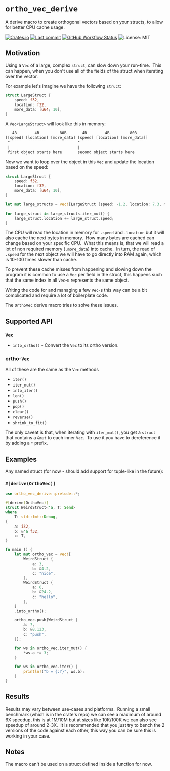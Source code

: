 # `ortho_vec_derive`

A derive macro to create orthogonal vectors based on your structs, to allow for better CPU cache usage.

[![Crates.io](https://img.shields.io/crates/v/ortho_vec_derive)](https://crates.io/crates/ortho_vec_derive)
[![Last commit](https://img.shields.io/github/last-commit/yonatan-linik/ortho-vec-derive)](https://github.com/yonatan-linik/ortho-vec-derive/commits/main)
[![GitHub Workflow Status](https://img.shields.io/github/actions/workflow/status/yonatan-linik/ortho-vec-derive/rust.yml?branch=main)](https://github.com/yonatan-linik/ortho-vec-derive/actions)
![License: MIT](https://img.shields.io/crates/l/ortho_vec_derive)

## Motivation

Using a `Vec` of a large, complex `struct`, can slow down your run-time.&nbsp;
This can happen, when you don't use all of the fields of the struct when iterating over the vector.

For example let's imagine we have the following `struct`:

```rust
struct LargeStruct {
    speed: f32,
    location: f32,
    more_data: [u64; 10],
}
```

A `Vec<LargeStruct>` will look like this in memory:

```txt
   4B        4B         80B       4B        4B         80B 
[[speed] [location] [more_data] [speed] [location] [more_data]]
 ^                              ^
 |                              |
 first object starts here       second object starts here
```

Now we want to loop over the object in this `Vec` and update the location based on the speed:

```rust
struct LargeStruct {
    speed: f32,
    location: f32,
    more_data: [u64; 10],
}

let mut large_structs = vec![LargeStruct {speed: -1.2, location: 7.3, more_data: [0; 10]}];

for large_struct in large_structs.iter_mut() {
    large_struct.location += large_struct.speed;
}
```

The CPU will read the location in memory for `.speed` and `.location` but it will also cache the next bytes in memory.&nbsp;
How many bytes are cached can change based on your specific CPU.&nbsp;
What this means is, that we will read a lot of non required memory (`.more_data`) into cache.&nbsp;
In turn, the read of `.speed` for the next object we will have to go directly into RAM again, which is 10-100 times slower than cache.

To prevent these cache misses from happening and slowing down the program it is common to use a `Vec` per field in the struct, this happens such that the same index in all `Vec`-s represents the same object.

Writing the code for and managing a few `Vec`-s this way can be a bit complicated and require a lot of boilerplate code.

The `OrthoVec` derive macro tries to solve these issues.

## Supported API

### `Vec`

+ `into_ortho()` - Convert the `Vec` to its ortho version.

### ortho-`Vec`

All of these are the same as the `Vec` methods
+ `iter()`
+ `iter_mut()`
+ `into_iter()`
+ `len()`
+ `push()`
+ `pop()`
+ `clear()`
+ `reverse()`
+ `shrink_to_fit()`

The only caveat is that, when iterating with `iter_mut()`, you get a `struct` that contains a `&mut` to each inner `Vec`.&nbsp;
To use it you have to dereference it by adding a `*` prefix.

## Examples

Any named struct (for now - should add support for tuple-like in the future):

### `#[derive(OrthoVec)]`

```rust
use ortho_vec_derive::prelude::*;

#[derive(OrthoVec)]
struct WeirdStruct<'a, T: Send>
where
    T: std::fmt::Debug,
{
    a: i32,
    b: &'a f32,
    c: T,
}

fn main () {
    let mut ortho_vec = vec![
        WeirdStruct {
            a: 3,
            b: &4.2,
            c: "nice",
        },
        WeirdStruct {
            a: 6,
            b: &24.2,
            c: "hello",
        },
    ]
    .into_ortho();

    ortho_vec.push(WeirdStruct {
        a: 7,
        b: &8.123,
        c: "push",
    });

    for ws in ortho_vec.iter_mut() {
        *ws.a += 3;
    }

    for ws in ortho_vec.iter() {
        println!("b = {:?}", ws.b);
    }
}
```

## Results

Results may vary between use-cases and platforms.&nbsp;
Running a small benchmark (which is in the crate's repo) we can see a maximum of around 6X speedup, this is at 1M/10M but at sizes like 10K/100K we can also see speedup of around 2-3X.&nbsp;
It is recommended that you just try to bench the 2 versions of the code against each other, this way you can be sure this is working in your case.

## Notes

The macro can't be used on a struct defined inside a function for now.
